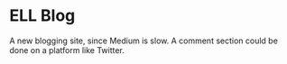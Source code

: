# ELL Blog

A new blogging site, since Medium is slow. A comment section could be done on a platform like Twitter.
